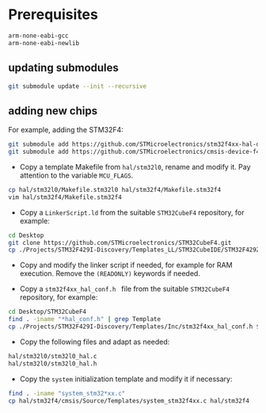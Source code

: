 # Prerequisites

```bash
arm-none-eabi-gcc
arm-none-eabi-newlib
```

## updating submodules

```bash
git submodule update --init --recursive
```

## adding new chips

For example, adding the STM32F4:

```bash
git submodule add https://github.com/STMicroelectronics/stm32f4xx-hal-driver.git hal/stm32f4/stm32f4
git submodule add https://github.com/STMicroelectronics/cmsis-device-f4.git hal/stm32f4/cmsis
```

- Copy a template Makefile from `hal/stm32l0`, rename and modify it. Pay attention to the variable `MCU_FLAGS`.

```bash
cp hal/stm32l0/Makefile.stm32l0 hal/stm32f4/Makefile.stm32f4
vim hal/stm32f4/Makefile.stm32f4
```

- Copy a `LinkerScript.ld` from the suitable `STM32CubeF4` repository, for example:
```bash
cd Desktop
git clone https://github.com/STMicroelectronics/STM32CubeF4.git
cp ./Projects/STM32F429I-Discovery/Templates_LL/STM32CubeIDE/STM32F429ZITX_FLASH.ld $(stm32-test-programs)/hal/stm32f4/LinkerScript.ld
```

- Copy and modify the linker script if needed, for example for RAM execution. Remove the `(READONLY)` keywords if needed.

- Copy a `stm32f4xx_hal_conf.h ` file from the suitable `STM32CubeF4` repository, for example:
```bash
cd Desktop/STM32CubeF4
find . -iname "*hal_conf.h" | grep Template
cp ./Projects/STM32F429I-Discovery/Templates/Inc/stm32f4xx_hal_conf.h $(stm32-test-programs)/hal/stm32f4
```

- Copy the following files and adapt as needed:

```bash
hal/stm32l0/stm32l0_hal.c
hal/stm32l0/stm32l0_hal.h
```

- Copy the `system` initialization template and modify it if necessary:
```bash
find . -iname "system_stm32*xx.c"
cp hal/stm32f4/cmsis/Source/Templates/system_stm32f4xx.c hal/stm32f4
```